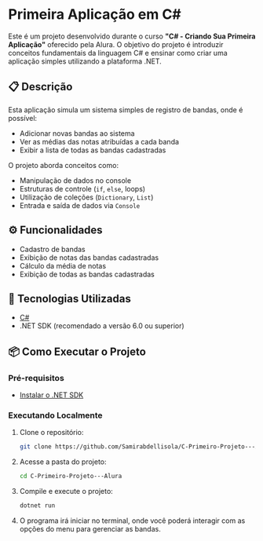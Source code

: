 
# Primeira Aplicação em C#

Este é um projeto desenvolvido durante o curso **"C# - Criando Sua Primeira Aplicação"** oferecido pela Alura. O objetivo do projeto é introduzir conceitos fundamentais da linguagem C# e ensinar como criar uma aplicação simples utilizando a plataforma .NET.

## 📋 Descrição

Esta aplicação simula um sistema simples de registro de bandas, onde é possível:

- Adicionar novas bandas ao sistema
- Ver as médias das notas atribuídas a cada banda
- Exibir a lista de todas as bandas cadastradas

O projeto aborda conceitos como:

- Manipulação de dados no console
- Estruturas de controle (`if`, `else`, loops)
- Utilização de coleções (`Dictionary`, `List`)
- Entrada e saída de dados via `Console`

## ⚙️ Funcionalidades

- Cadastro de bandas
- Exibição de notas das bandas cadastradas
- Cálculo da média de notas
- Exibição de todas as bandas cadastradas

## 🚀 Tecnologias Utilizadas

- [C#](https://docs.microsoft.com/en-us/dotnet/csharp/)
- .NET SDK (recomendado a versão 6.0 ou superior)

## 📦 Como Executar o Projeto

### Pré-requisitos

- [Instalar o .NET SDK](https://dotnet.microsoft.com/download)

### Executando Localmente

1. Clone o repositório:

   ```bash
   git clone https://github.com/Samirabdellisola/C-Primeiro-Projeto---Alura.git
   ```

2. Acesse a pasta do projeto:

   ```bash
   cd C-Primeiro-Projeto---Alura
   ```

3. Compile e execute o projeto:

   ```bash
   dotnet run
   ```

4. O programa irá iniciar no terminal, onde você poderá interagir com as opções do menu para gerenciar as bandas.
